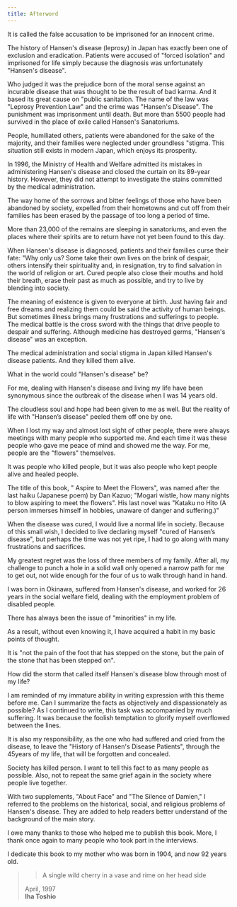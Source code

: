 ```yaml
---
title: Afterword
---
```


It is called the false accusation to be imprisoned for an innocent crime.

The history of Hansen's disease (leprosy) in Japan has exactly been one of exclusion and eradication. Patients were accused of "forced isolation" and imprisoned for life simply because the diagnosis was unfortunately "Hansen's disease".

Who judged it was the prejudice born of the moral sense against an incurable disease that was thought to be the result of bad karma. And it based its great cause on "public sanitation. The name of the law was "Leprosy Prevention Law" and the crime was "Hansen's Disease". The punishment was imprisonment until death. But more than 5500 people had survived in the place of exile called Hansen's Sanatoriums.

People, humiliated others, patients were abandoned for the sake of the majority, and their families were neglected under groundless "stigma. This situation still exists in modern Japan, which enjoys its prosperity.

In 1996, the Ministry of Health and Welfare admitted its mistakes in administering Hansen's disease and closed the curtain on its 89-year history. However, they did not attempt to investigate the stains committed by the medical administration.

The way home of the sorrows and bitter feelings of those who have been abandoned by society, expelled from their hometowns and cut off from their families has been erased by the passage of too long a period of time.

More than 23,000 of the remains are sleeping in sanatoriums, and even the places where their spirits are to return have not yet been found to this day.

When Hansen's disease is diagnosed, patients and their families curse their fate: "Why only us? Some take their own lives on the brink of despair, others intensify their spirituality and, in resignation, try to find salvation in the world of religion or art. Cured people also close their mouths and hold their breath, erase their past as much as possible, and try to live by blending into society.

The meaning of existence is given to everyone at birth. Just having fair and free dreams and realizing them could be said the activity of human beings. But sometimes illness brings many frustrations and sufferings to people. The medical battle is the cross sword with the things that drive people to despair and suffering. Although medicine has destroyed germs, "Hansen's disease" was an exception.

The medical administration and social stigma in Japan killed Hansen's disease patients. And they killed them alive.

What in the world could "Hansen's disease" be?

For me, dealing with Hansen's disease and living my life have been synonymous since the outbreak of the disease when I was 14 years old.

The cloudless soul and hope had been given to me as well. But the reality of life with "Hansen’s disease" peeled them off one by one.

When I lost my way and almost lost sight of other people, there were always meetings with many people who supported me. And each time it was these people who gave me peace of mind and showed me the way. For me, people are the "flowers" themselves.

It was people who killed people, but it was also people who kept people alive and healed people.

The title of this book, " Aspire to Meet the Flowers", was named after the last haiku (Japanese poem) by Dan Kazuo; "Mogari wistle, how many nights to blow aspiring to meet the flowers". His last novel was "Kataku no Hito (A person immerses himself in hobbies, unaware of danger and suffering.)"

When the disease was cured, I would live a normal life in society. Because of this small wish, I decided to live declaring myself "cured of Hansen’s disease", but perhaps the time was not yet ripe, I had to go along with many frustrations and sacrifices.

My greatest regret was the loss of three members of my family. After all, my challenge to punch a hole in a solid wall only opened a narrow path for me to get out, not wide enough for the four of us to walk through hand in hand.

I was born in Okinawa, suffered from Hansen's disease, and worked for 26 years in the social welfare field, dealing with the employment problem of disabled people.

There has always been the issue of "minorities" in my life.

As a result, without even knowing it, I have acquired a habit in my basic points of thought.

It is "not the pain of the foot that has stepped on the stone, but the pain of the stone that has been stepped on".

How did the storm that called itself Hansen's disease blow through most of my life?

I am reminded of my immature ability in writing expression with this theme before me. Can I summarize the facts as objectively and dispassionately as possible? As I continued to write, this task was accompanied by much suffering. It was because the foolish temptation to glorify myself overflowed between the lines.

It is also my responsibility, as the one who had suffered and cried from the disease, to leave the "History of Hansen's Disease Patients", through the 45years of my life, that will be forgotten and concealed.

Society has killed person. I want to tell this fact to as many people as possible. Also, not to repeat the same grief again in the society where people live together.

With two supplements, "About Face" and "The Silence of Damien," I referred to the problems on the historical, social, and religious problems of Hansen's disease. They are added to help readers better understand of the background of the main story.

I owe many thanks to those who helped me to publish this book. More, I thank once again to many people who took part in the interviews.

I dedicate this book to my mother who was born in 1904, and now 92 years old.

> > A single wild cherry in a vase and rime on her head side
>
> April, 1997  
> **Iha Toshio**
